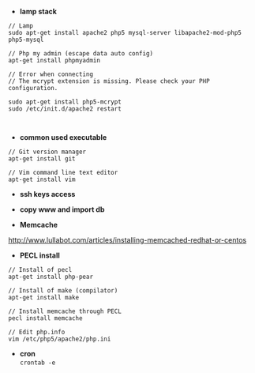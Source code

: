 * **lamp stack**

```
// Lamp    
sudo apt-get install apache2 php5 mysql-server libapache2-mod-php5 php5-mysql

// Php my admin (escape data auto config)   
apt-get install phpmyadmin

// Error when connecting 
// The mcrypt extension is missing. Please check your PHP configuration.

sudo apt-get install php5-mcrypt
sudo /etc/init.d/apache2 restart



```
* **common used executable**

```
// Git version manager
apt-get install git 

// Vim command line text editor
apt-get install vim 
```

* **ssh keys access**

* **copy www and import db**

* **Memcache**

http://www.lullabot.com/articles/installing-memcached-redhat-or-centos

* **PECL install**   

```
// Install of pecl
apt-get install php-pear

// Install of make (compilator)
apt-get install make

// Install memcache through PECL
pecl install memcache

// Edit php.info 
vim /etc/php5/apache2/php.ini
```

* **cron**   
```crontab -e```